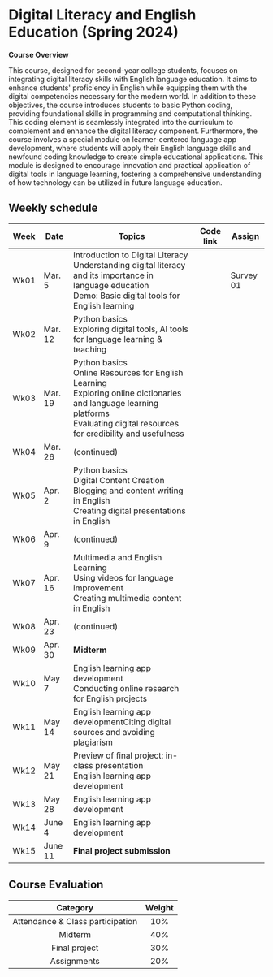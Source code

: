 # Digital Literacy and English Education (Spring 2024)

**Course Overview**

This course, designed for second-year college students, focuses on integrating digital literacy skills with English language education. It aims to enhance students' proficiency in English while equipping them with the digital competencies necessary for the modern world. In addition to these objectives, the course introduces students to basic Python coding, providing foundational skills in programming and computational thinking. This coding element is seamlessly integrated into the curriculum to complement and enhance the digital literacy component. Furthermore, the course involves a special module on learner-centered language app development, where students will apply their English language skills and newfound coding knowledge to create simple educational applications. This module is designed to encourage innovation and practical application of digital tools in language learning, fostering a comprehensive understanding of how technology can be utilized in future language education.

## Weekly schedule
|Week|Date|Topics|Code link|Assign|
|--|--|--|--|--|
|Wk01|Mar. 5|Introduction to Digital Literacy <br> Understanding digital literacy and its importance in language education<br> Demo: Basic digital tools for English learning||Survey 01|
|Wk02|Mar. 12|Python basics <br> Exploring digital tools, AI tools for language learning & teaching|||
|Wk03|Mar. 19|Python basics <br>Online Resources for English Learning <br> Exploring online dictionaries and language learning platforms <br> Evaluating digital resources for credibility and usefulness|||
|Wk04|Mar. 26|(continued)|||
|Wk05|Apr. 2|Python basics <br>Digital Content Creation <Br> Blogging and content writing in English <br> Creating digital presentations in English|||
|Wk06|Apr. 9|(continued)|||
|Wk07|Apr. 16|Multimedia and English Learning <br> Using videos for language improvement <br> Creating multimedia content in English|||
|Wk08|Apr. 23|(continued)|||
|Wk09|Apr. 30|**Midterm**|||
|Wk10|May 7|English learning app development <br> Conducting online research for English projects|||
|Wk11|May 14|English learning app developmentCiting digital sources and avoiding plagiarism|||
|Wk12|May 21|Preview of final project: in-class presentation <Br> English learning app development|||
|Wk13|May 28|English learning app development|||
|Wk14|June 4|English learning app development|||
|Wk15|June 11|**Final project submission**|||

## Course Evaluation

|Category| Weight|
|:--:|:--:|
|Attendance & Class participation| 10% |
|Midterm|40%|
|Final project|30%|
|Assignments|20%|

